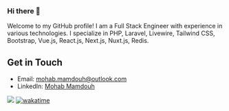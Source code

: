### Hi there 👋

Welcome to my GitHub profile! I am a Full Stack Engineer with experience in various technologies. I specialize in PHP, Laravel, Livewire, Tailwind CSS, Bootstrap, Vue.js, React.js, Next.js, Nuxt.js, Redis.

## Get in Touch

- Email: [mohab.mamdouh@outlook.com](mailto:mohab.mamdouh@outlook.com)
- LinkedIn: [Mohab Mamdouh](https://www.linkedin.com/in/mohabmamdouh)

![](https://komarev.com/ghpvc/?username=mohabmamdouh&style=flat-square)
[![wakatime](https://wakatime.com/badge/user/f121f7b8-8fe4-42bb-84b1-bb7c5b301503.svg)](https://wakatime.com/@f121f7b8-8fe4-42bb-84b1-bb7c5b301503)
